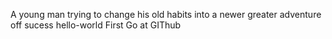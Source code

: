 A young man trying to change his old habits into a newer greater adventure off sucess
hello-world
First Go at GIThub
